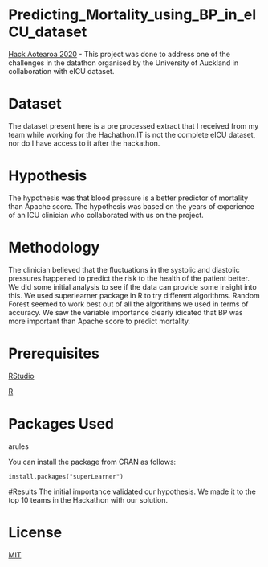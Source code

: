 # Predicting_Mortality_using_BP_in_eICU_dataset
[Hack Aotearoa 2020](http://hackaotearoa.co.nz/) - This project was done to address one of the challenges in the datathon organised by the University of Auckland in collaboration with eICU dataset.

# Dataset
The dataset present here is a pre processed extract that I received from my team while working for the Hachathon.IT is not the complete eICU dataset, nor do I have access to it after the hackathon.

# Hypothesis
The hypothesis was that blood pressure is a better predictor of mortality than Apache score.
The hypothesis was based on the years of experience of an ICU clinician who collaborated with us on the project.

# Methodology
The clinician believed that the fluctuations in the systolic and diastolic pressures happened to predict the risk to the health of the patient better.
We did some initial analysis to see if the data can provide some insight into this.
We used superlearner package in R to try different algorithms. Random Forest seemed to work best out of all the algorithms we used in terms of accuracy.
We saw the variable importance clearly idicated that BP was more important than Apache score to predict mortality.


# Prerequisites
[RStudio](https://rstudio.com/)

[R](https://www.r-project.org/)

# Packages Used

arules

You can install the package  from CRAN as follows:

`install.packages("superLearner")`

#Results
The initial importance validated our hypothesis.
We made it to the top 10 teams in the Hackathon with our solution.

# License
[MIT](https://choosealicense.com/licenses/mit/#suggest-this-license)


